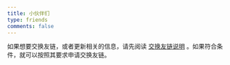 ```yaml
---
title: 小伙伴们
type: friends
comments: false
---
```


<!-- CSS Code -->
<style>
.FriendsGrid::after{content:" ";display:block;clear:both}.card{width:130px;font-size:1rem;padding:0;border-radius:4px;transition-duration:.15s;margin-bottom:1rem;display:block;float:left;box-shadow:0 2px 6px 0 rgba(0,0,0,.12);background:#f5f5f5}.card{margin-left:16px;width:calc((100% - 48px)/ 3)}.card:nth-child(3n+1){margin-left:0}.card:not(:nth-child(3n+1)){margin-left:16px}@media(min-width:768px){.card{margin-left:16px;width:calc((100% - 64px)/ 4)}.card:nth-child(4n+1){margin-left:0}.card:not(:nth-child(4n+1)){margin-left:16px}}@media(min-width:991px){.card{margin-left:16px;width:calc((100% - 80px)/ 5)}.card:nth-child(5n+1){margin-left:0}.card:not(:nth-child(5n+1)){margin-left:16px}}@media(min-width:1200px){.card{margin-left:16px;width:calc((100% - 96px)/ 6)}.card:nth-child(6n+1){margin-left:0}.card:not(:nth-child(6n+1)){margin-left:16px}}.card:hover{transform:scale(1.1);box-shadow:0 2px 6px 0 rgba(0,0,0,.12),0 0 6px 0 rgba(0,0,0,.04)}.card .thumb{width:100%;height:0;padding-bottom:100%;background-size:100% 100%!important}.posts-expand .post-body img{margin:0;padding:0;border:0}.card .card-header{display:block;text-align:center;padding:.5rem .25rem;font-weight:500;color:#333;white-space:normal}.card .card-header a{font-style:normal;color:#2bbc8a;font-weight:700;font-size:.875em;text-decoration:none;border:0}.card .card-header a:hover{color:#d480aa;text-decoration:none;border:0}.nowrap{white-space:nowrap;text-overflow:ellipsis;overflow:hidden}@media(prefers-color-scheme:dark){.card{background:#34495e}.card .thumb{opacity:.75}}
</style>
<!-- CSS Code End -->

如果想要交换友链，或者更新相关的信息，请先阅读 [交换友链说明](https://github.com/lei2rock/friends) 。如果符合条件，就可以按照其要求申请交换友链。

<div class="links-content"><div class="FriendsGrid"></div></div>